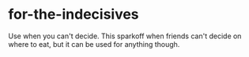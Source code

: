 # for-the-indecisives
Use when you can't decide.
This sparkoff when friends can't decide on where to eat, but it can be used for anything though.
